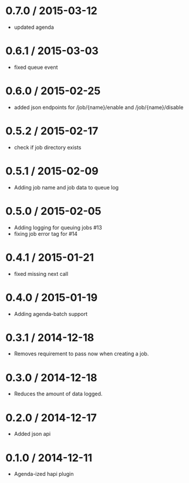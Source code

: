 
0.7.0 / 2015-03-12
==================

  * updated agenda


0.6.1 / 2015-03-03
==================

  * fixed queue event


0.6.0 / 2015-02-25
==================

  * added json endpoints for /job/{name}/enable and /job/{name}/disable


0.5.2 / 2015-02-17
==================

  * check if job directory exists


0.5.1 / 2015-02-09
==================

  * Adding job name and job data to queue log


0.5.0 / 2015-02-05
==================

  * Adding logging for queuing jobs #13
  * fixing job error tag for #14


0.4.1 / 2015-01-21
==================

  * fixed missing next call

0.4.0 / 2015-01-19
==================

  * Adding agenda-batch support

0.3.1 / 2014-12-18
==================

  * Removes requirement to pass now when creating a job.

0.3.0 / 2014-12-18
==================

  * Reduces the amount of data logged.

0.2.0 / 2014-12-17
==================

  * Added json api

0.1.0 / 2014-12-11
==================

  * Agenda-ized hapi plugin
